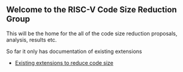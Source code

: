 Welcome to the RISC-V Code Size Reduction Group
------------------------------------------------


This will be the home for the all of the code size reduction proposals, analysis, results etc.

So far it only has documentation of existing extensions

- [Existing extensions to reduce code size](https://github.com/riscv/riscv-code-size-reduction/blob/master/existing_extensions/README.md)






